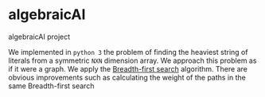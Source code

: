 # algebraicAI
algebraicAI project

We implemented in `python 3` the problem of finding the heaviest string of literals from a symmetric `NXN` dimension array. 
We approach this problem as if it were a graph. We apply the [Breadth-first search](https://en.wikipedia.org/wiki/Breadth-first_search) algorithm. There are obvious improvements such as calculating the weight of the paths in the same Breadth-first search
